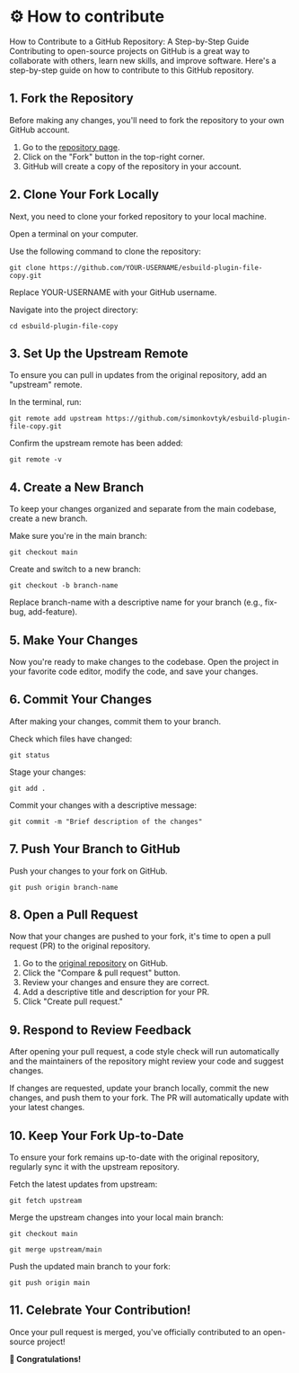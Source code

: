 # ⚙️ How to contribute

How to Contribute to a GitHub Repository: A Step-by-Step Guide
Contributing to open-source projects on GitHub is a great way to collaborate with others, learn new skills, and improve software. Here's a step-by-step guide on how to contribute to this GitHub
repository.

## 1. Fork the Repository

Before making any changes, you'll need to fork the repository to your own GitHub account.

1. Go to the [repository page](https://github.com/simonkovtyk/esbuild-plugin-file-copy/).
2. Click on the "Fork" button in the top-right corner.
3. GitHub will create a copy of the repository in your account.

## 2. Clone Your Fork Locally

Next, you need to clone your forked repository to your local machine.

Open a terminal on your computer.

Use the following command to clone the repository:

````shell
git clone https://github.com/YOUR-USERNAME/esbuild-plugin-file-copy.git
````

Replace YOUR-USERNAME with your GitHub username.

Navigate into the project directory:

````shell
cd esbuild-plugin-file-copy
````

## 3. Set Up the Upstream Remote

To ensure you can pull in updates from the original repository, add an "upstream" remote.

In the terminal, run:

````shell
git remote add upstream https://github.com/simonkovtyk/esbuild-plugin-file-copy.git
````

Confirm the upstream remote has been added:

````shell
git remote -v
````

## 4. Create a New Branch

To keep your changes organized and separate from the main codebase, create a new branch.

Make sure you're in the main branch:

````shell
git checkout main
````

Create and switch to a new branch:

````shell
git checkout -b branch-name
````

Replace branch-name with a descriptive name for your branch (e.g., fix-bug, add-feature).

## 5. Make Your Changes

Now you're ready to make changes to the codebase. Open the project in your favorite code editor, modify the code, and save your changes.

## 6. Commit Your Changes

After making your changes, commit them to your branch.

Check which files have changed:

````shell
git status
````

Stage your changes:

````shell
git add .
````

Commit your changes with a descriptive message:

````shell
git commit -m "Brief description of the changes"
````

## 7. Push Your Branch to GitHub

Push your changes to your fork on GitHub.

````shell
git push origin branch-name
````

## 8. Open a Pull Request

Now that your changes are pushed to your fork, it's time to open a pull request (PR) to the original repository.

1. Go to the [original repository](https://github.com/simonkovtyk/esbuild-plugin-file-copy/) on GitHub.
2. Click the "Compare & pull request" button.
3. Review your changes and ensure they are correct.
4. Add a descriptive title and description for your PR.
5. Click "Create pull request."

## 9. Respond to Review Feedback

After opening your pull request, a code style check will run automatically and the maintainers of the repository might review your code and suggest changes.

If changes are requested, update your branch locally, commit the new changes, and push them to your fork.
The PR will automatically update with your latest changes.

## 10. Keep Your Fork Up-to-Date

To ensure your fork remains up-to-date with the original repository, regularly sync it with the upstream repository.

Fetch the latest updates from upstream:

````shell
git fetch upstream
````

Merge the upstream changes into your local main branch:

````shell
git checkout main
````

````shell
git merge upstream/main
````

Push the updated main branch to your fork:

````shell
git push origin main
````

## 11. Celebrate Your Contribution!

Once your pull request is merged, you've officially contributed to an open-source project!

**🚀 Congratulations!**
